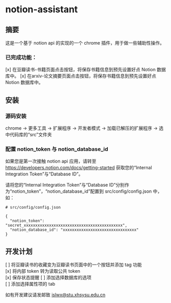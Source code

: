 # notion-assistant

## 摘要

这是一个基于 notion api 的实现的一个 chrome 插件，用于做一些辅助性操作。

### 已完成功能：

[x] 在豆瓣读书-书籍页面点击按钮，将保存书籍信息到预先设置好点 Notion 数据库中。
[x] 在arxiv-论文摘要页面点击按钮，将保存书籍信息到预先设置好点 Notion 数据库中。

## 安装

### 源码安装

chrome -> 更多工具 -> 扩展程序 -> 开发者模式 -> 加载已解压的扩展程序 -> 选中代码库的“src”文件夹

### 配置 notion_token 与 notion_database_id

如果您是第一次接触 notion api 应用，请转至 https://developers.notion.com/docs/getting-started 获取您的“Internal Integration Token”与“Database ID”。

请将您的“Internal Integration Token”与“Database ID”分别作为“notion_token”，“notion_database_id”配置到 src/config/config.json 中，如：

```
# src/config/config.json

{
  "notion_token": "secret_xxxxxxxxxxxxxxxxxxxxxxxxxxxxxxxxxxxxxxxxxxx",
  "notion_database_id": "xxxxxxxxxxxxxxxxxxxxxxxxxxxxxxxx"
}

```

## 开发计划

[ ] 将豆瓣读书的收藏变为豆瓣读书页面中的一个按钮并添加 tag 功能  
[x] 将内部 token 转为读取公共 token  
[x] 保存状态提醒
[ ] 添加选择数据库的选项  
[ ] 添加选择属性项的 tab  

如有开发建议请发邮致 islwx@stu.xhsysu.edu.cn
